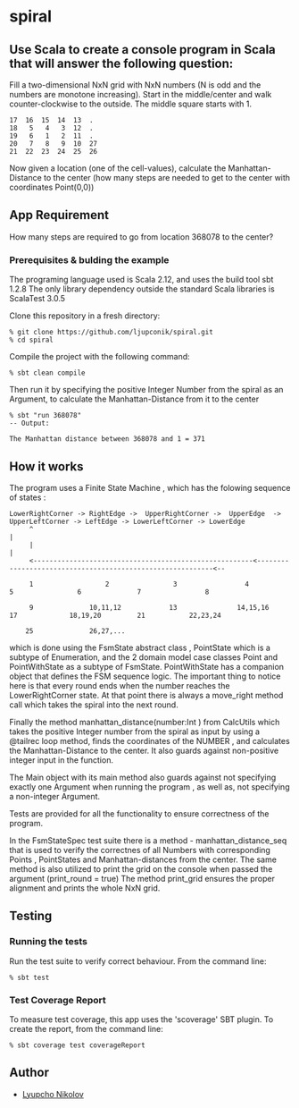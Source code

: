 # spiral

## Use Scala to create a console program in Scala that will answer the following question: 

Fill a two-dimensional NxN grid with NxN numbers (N is odd and the numbers are monotone increasing). 
Start in the middle/center  and walk counter-clockwise to the outside. The middle square starts with 1.
```
17  16  15  14  13  .
18   5   4   3  12  .
19   6   1   2  11  .
20   7   8   9  10  27
21  22  23  24  25  26
```
Now given a location (one of the cell-values), calculate the Manhattan-Distance to the center (how many steps are needed to get to the center with coordinates Point(0,0)) 

## App Requirement

How many steps are required to go from location 368078 to the center?

### Prerequisites & bulding the example
The programing language used is Scala 2.12, and uses the build tool sbt 1.2.8
The only library dependency outside the standard Scala libraries is ScalaTest 3.0.5

Clone this repository in a fresh directory:
```
% git clone https://github.com/ljupconik/spiral.git
% cd spiral
```
Compile the project with the following command:
```
% sbt clean compile
```
Then run it by specifying the positive Integer Number from the spiral as an Argument,
to calculate the Manhattan-Distance from it to the center
```
% sbt "run 368078"
-- Output:

The Manhattan distance between 368078 and 1 = 371
```

## How it works

The program uses a Finite State Machine , which has the folowing sequence of states :
```
LowerRightCorner -> RightEdge ->  UpperRightCorner ->  UpperEdge  -> UpperLeftCorner -> LeftEdge -> LowerLeftCorner -> LowerEdge 
     ^                                                                                                                     |
     |											                                   |
     <-------------------------------------------------------<-----------------------------------------------------------<--

     1                  2                3                 4              5                6              7                8

     9              10,11,12            13               14,15,16        17             18,19,20         21           22,23,24

    25              26,27,...
```

which is done using the FsmState abstract class , PointState  which is a subtype of Enumeration,  and the 2 domain model case classes 
Point and PointWithState as a subtype of FsmState.  PointWithState has a companion object that defines the FSM sequence logic.
The important thing to notice here is that every round ends when the number reaches the LowerRightCorner state. At that point there is always a move_right method call which takes the spiral into the next round.

Finally the method manhattan_distance(number:Int ) from CalcUtils which takes the positive Integer number from the spiral as input by using a @tailrec loop method,
finds the coordinates of the NUMBER , and calculates the Manhattan-Distance to the center.
It also guards against non-positive integer input in the function.

The Main object with its main method also guards against not specifying exactly one Argument when running the program , as well as, not specifying a non-integer Argument.

Tests are provided for all the functionality to ensure correctness of the program.

In the FsmStateSpec test suite there is a method - manhattan_distance_seq that is used to verify the correctnes of all Numbers with corresponding Points , PointStates and Manhattan-distances from the center.
The same method is also utilized to print the grid on the console when passed the argument (print_round = true)
The method print_grid ensures the proper alignment and prints the whole NxN grid.


## Testing
### Running the tests
Run the test suite to verify correct behaviour.  From the command line:
```
% sbt test
```
### Test Coverage Report
To measure test coverage, this app uses the 'scoverage' SBT plugin.
To create the report, from the command line:
```
% sbt coverage test coverageReport
```

## Author
* [Lyupcho Nikolov](mailto:ljupconik@gmail.com)

